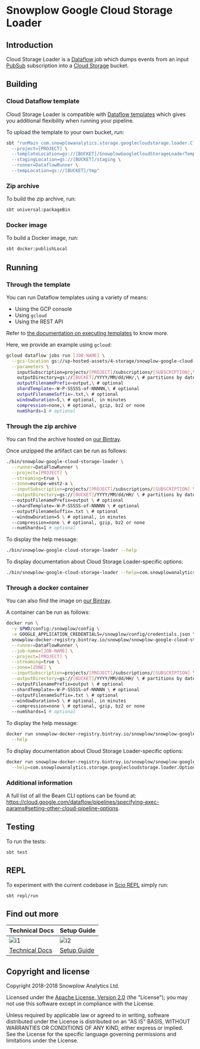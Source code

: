 # Snowplow Google Cloud Storage Loader

## Introduction

Cloud Storage Loader is a [Dataflow][dataflow] job which dumps events from an input
[PubSub][pubsub] subscription into a [Cloud Storage][storage] bucket.

## Building

### Cloud Dataflow template

Cloud Storage Loader is compatible with [Dataflow templates][templates] which gives you
additional flexibility when running your pipeline.

To upload the template to your own bucket, run:

```bash
sbt "runMain com.snowplowanalytics.storage.googlecloudstorage.loader.CloudStorageLoader \
  --project=[PROJECT] \
  --templateLocation=gs://[BUCKET]/SnowplowGoogleCloudStorageLoaderTemplate \
  --stagingLocation=gs://[BUCKET]/staging \
  --runner=DataflowRunner \
  --tempLocation=gs://[BUCKET]/tmp"
```

### Zip archive

To build the zip archive, run:

```bash
sbt universal:packageBin
```

### Docker image

To build a Docker image, run:

```bash
sbt docker:publishLocal
```

## Running

### Through the template

You can run Dataflow templates using a variety of means:

- Using the GCP console
- Using `gcloud`
- Using the REST API

Refer to [the documentation on executing templates][executing-templates] to know more.

Here, we provide an example using `gcloud`:

```bash
gcloud dataflow jobs run [JOB-NAME] \
  --gcs-location gs://sp-hosted-assets/4-storage/snowplow-google-cloud-storage-loader/0.1.0/SnowplowGoogleCloudStorageLoaderTemplate-0.1.0 \
  --parameters \
    inputSubscription=projects/[PROJECT]/subscriptions/[SUBSCRIPTION],\
    outputDirectory=gs://[BUCKET]/YYYY/MM/dd/HH/,\ # partitions by date
    outputFilenamePrefix=output,\ # optional
    shardTemplate=-W-P-SSSSS-of-NNNNN,\ # optional
    outputFilenameSuffix=.txt,\ # optional
    windowDuration=5,\ # optional, in minutes
    compression=none,\ # optional, gzip, bz2 or none
    numShards=1 # optional
```

### Through the zip archive

You can find the archive hosted on [our Bintray][bintray].

Once unzipped the artifact can be run as follows:

```bash
./bin/snowplow-google-cloud-storage-loader \
  --runner=DataFlowRunner \
  --project=[PROJECT] \
  --streaming=true \
  --zone=europe-west2-a \
  --inputSubscription=projects/[PROJECT]/subscriptions/[SUBSCRIPTION] \
  --outputDirectory=gs://[BUCKET]/YYYY/MM/dd/HH/ \ # partitions by date
  --outputFilenamePrefix=output \ # optional
  --shardTemplate=-W-P-SSSSS-of-NNNNN \ # optional
  --outputFilenameSuffix=.txt \ # optional
  --windowDuration=5 \ # optional, in minutes
  --compression=none \ # optional, gzip, bz2 or none
  --numShards=1 # optional
```

To display the help message:

```bash
./bin/snowplow-google-cloud-storage-loader --help
```

To display documentation about Cloud Storage Loader-specific options:

```bash
./bin/snowplow-google-cloud-storage-loader --help=com.snowplowanalytics.storage.googlecloudstorage.loader.Options
```

### Through a docker container

You can also find the image on [our Bintray][bintray-docker].

A container can be run as follows:

```bash
docker run \
  -v $PWD/config:/snowplow/config \
  -e GOOGLE_APPLICATION_CREDENTIALS=/snowplow/config/credentials.json \ # if running outside GCP
  snowplow-docker-registry.bintray.io/snowplow/snowplow-google-cloud-storage-loader:0.1.0 \
  --runner=DataFlowRunner \
  --job-name=[JOB-NAME] \
  --project=[PROJECT] \
  --streaming=true \
  --zone=[ZONE] \
  --inputSubscription=projects/[PROJECT]/subscriptions/[SUBSCRIPTION] \
  --outputDirectory=gs://[BUCKET]/YYYY/MM/dd/HH/ \ # partitions by date
  --outputFilenamePrefix=output \ # optional
  --shardTemplate=-W-P-SSSSS-of-NNNNN \ # optional
  --outputFilenameSuffix=.txt \ # optional
  --windowDuration=5 \ # optional, in minutes
  --compression=none \ # optional, gzip, bz2 or none
  --numShards=1 # optional
```

To display the help message:

```bash
docker run snowplow-docker-registry.bintray.io/snowplow/snowplow-google-cloud-storage-loader:0.1.0 \
  --help
```

To display documentation about Cloud Storage Loader-specific options:

```bash
docker run snowplow-docker-registry.bintray.io/snowplow/snowplow-google-cloud-storage-loader:0.1.0 \
  --help=com.snowplowanalytics.storage.googlecloudstorage.loader.Options
```

### Additional information

A full list of all the Beam CLI options can be found at:
https://cloud.google.com/dataflow/pipelines/specifying-exec-params#setting-other-cloud-pipeline-options.

## Testing

To run the tests:

```
sbt test
```

## REPL

To experiment with the current codebase in [Scio REPL](https://github.com/spotify/scio/wiki/Scio-REPL)
simply run:

```
sbt repl/run
```

## Find out more

| Technical Docs              | Setup Guide           |
|-----------------------------|-----------------------|
| ![i1][techdocs-image]       | ![i2][setup-image]    |
| [Technical Docs][techdocs]  | [Setup Guide][setup]  |

## Copyright and license

Copyright 2018-2018 Snowplow Analytics Ltd.

Licensed under the [Apache License, Version 2.0][license] (the "License");
you may not use this software except in compliance with the License.

Unless required by applicable law or agreed to in writing, software
distributed under the License is distributed on an "AS IS" BASIS,
WITHOUT WARRANTIES OR CONDITIONS OF ANY KIND, either express or implied.
See the License for the specific language governing permissions and
limitations under the License.

[pubsub]: https://cloud.google.com/pubsub/
[storage]: https://cloud.google.com/storage/
[dataflow]: https://cloud.google.com/dataflow/
[templates]: https://cloud.google.com/dataflow/docs/templates/overview
[executing-templates]: https://cloud.google.com/dataflow/docs/templates/executing-templates

[bintray]: https://bintray.com/snowplow/snowplow-generic/snowplow-google-cloud-storage-loader
[bintray-docker]: https://bintray.com/snowplow/registry/snowplow%3Asnowplow-google-cloud-storage-loader

[license]: http://www.apache.org/licenses/LICENSE-2.0

[techdocs-image]: https://d3i6fms1cm1j0i.cloudfront.net/github/images/techdocs.png
[setup-image]: https://d3i6fms1cm1j0i.cloudfront.net/github/images/setup.png
[techdocs]: https://github.com/snowplow/snowplow/wiki/Snowplow-Google-Cloud-Storage-Loader
[setup]: https://github.com/snowplow/snowplow/wiki/setting-up-snowplow-google-cloud-storage-loader

